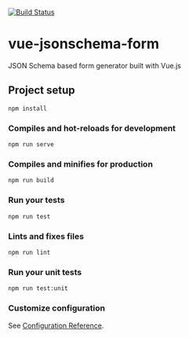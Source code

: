 [![Build Status](https://travis-ci.com/roma219/vue-jsonschema-form.svg?branch=master)](https://travis-ci.com/roma219/vue-jsonschema-form)

# vue-jsonschema-form
JSON Schema based form generator built with Vue.js

## Project setup
```
npm install
```

### Compiles and hot-reloads for development
```
npm run serve
```

### Compiles and minifies for production
```
npm run build
```

### Run your tests
```
npm run test
```

### Lints and fixes files
```
npm run lint
```

### Run your unit tests
```
npm run test:unit
```

### Customize configuration
See [Configuration Reference](https://cli.vuejs.org/config/).

